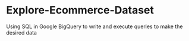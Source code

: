 # Explore-Ecommerce-Dataset
Using SQL in Google BigQuery to write and execute queries to make the desired data
